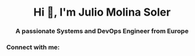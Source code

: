 <h1 align="center">Hi 👋, I'm Julio Molina Soler</h1>
<h3 align="center">A passionate Systems and DevOps Engineer from Europe</h3>

<h3 align="left">Connect with me:</h3>
<p align="left">
</p>

